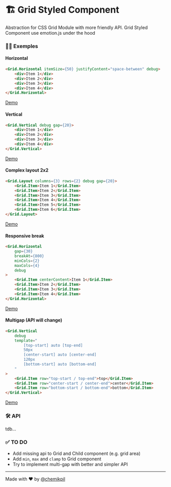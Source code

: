 # 🏗 Grid Styled Component

Abstraction for CSS Grid Module with more friendly API. Grid Styled Component use emotion.js under the hood

### 👨‍💻 Exemples

#### Horizontal

```HTML
<Grid.Horizontal itemSize={50} justifyContent="space-between" debug>
    <div>Item 1</div>
    <div>Item 2</div>
    <div>Item 3</div>
    <div>Item 4</div>
</Grid.Horizontal>
```

[Demo](https://kh26n.csb.app/horizontal)

#### Vertical

```HTML
<Grid.Vertical debug gap={20}>
    <div>Item 1</div>
    <div>Item 2</div>
    <div>Item 3</div>
    <div>Item 4</div>
</Grid.Vertical>
```

[Demo](https://kh26n.csb.app/vertical)

#### Complex layout 2x2

```HTML
<Grid.Layout columns={3} rows={2} debug gap={20}>
    <Grid.Item>Item 1</Grid.Item>
    <Grid.Item>Item 2</Grid.Item>
    <Grid.Item>Item 3</Grid.Item>
    <Grid.Item>Item 4</Grid.Item>
    <Grid.Item>Item 5</Grid.Item>
    <Grid.Item>Item 6</Grid.Item>
</Grid.Layout>
```

[Demo](https://kh26n.csb.app/complex)

#### Responsive break

```HTML
<Grid.Horizontal
    gap={30}
    breakAt={800}
    minCols={2}
    maxCols={4}
    debug
>
    <Grid.Item centerContent>Item 1</Grid.Item>
    <Grid.Item>Item 2</Grid.Item>
    <Grid.Item>Item 3</Grid.Item>
    <Grid.Item>Item 4</Grid.Item>
</Grid.Horizontal>
```

[Demo](https://kh26n.csb.app/responsive)

#### Multigap (API will change)

```HTML
<Grid.Vertical
    debug
    template="
        [top-start] auto [top-end]
        50px
        [center-start] auto [center-end]
        120px
        [bottom-start] auto [bottom-end]
    "
>
    <Grid.Item row="top-start / top-end">top</Grid.Item>
    <Grid.Item row="center-start / center-end">center</Grid.Item>
    <Grid.Item row="bottom-start / bottom-end">bottom</Grid.Item>
</Grid.Vertical>
```

[Demo](https://kh26n.csb.app/multigap)

### 🛠 API

tdb...

### ✅ TO DO

-   Add missing api to Grid and Child component (e.g. grid area)
-   Add `min`, `max` and `clamp` to Grid component
-   Try to implement multi-gap with better and simpler API

---

Made with ❤️ by [@chemikpil](https://twitter.com/chemikpil)
